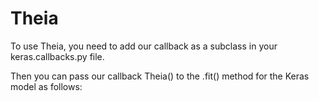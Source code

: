 # Theia
To use Theia, you need to add our callback as a subclass in your keras.callbacks.py file.

Then you can pass our callback Theia() to the .fit() method for the Keras model as follows:

